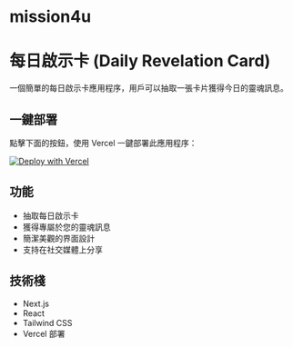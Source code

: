 # mission4u
# 每日啟示卡 (Daily Revelation Card)

一個簡單的每日啟示卡應用程序，用戶可以抽取一張卡片獲得今日的靈魂訊息。

## 一鍵部署

點擊下面的按鈕，使用 Vercel 一鍵部署此應用程序：

[![Deploy with Vercel](https://vercel.com/button)](https://vercel.com/new/clone?repository-url=https%3A%2F%2Fgithub.com%2F[eeanchen]%2Fdaily-revelation-card)

## 功能

- 抽取每日啟示卡
- 獲得專屬於您的靈魂訊息
- 簡潔美觀的界面設計
- 支持在社交媒體上分享

## 技術棧

- Next.js
- React
- Tailwind CSS
- Vercel 部署
